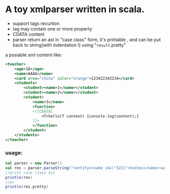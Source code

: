 A toy xmlparser written in scala.
====

- support tags recurtion
- tag may contain one or more property
- CDATA content
- parser return an ast in "case class" form, it's printable
, and can be put back to string(with indentation !) using "`result`.pretty"

a posiable xml content like:

```xml
<teacher>
    <age>18</age>
    <name>AAAA</name>
    <card area="china" color="orange">123422343234</card>
    <students>
        <student><name>1</name></student>
        <student><name>2</name></student>
        <student>
            <name>3</name>
            <function>
            <![CDATA[
                <T>hello(T content) {console.log(content);}
            ]]>
            </function>
        </student>
    </students>
</teacher>
```

### usage:

```scala
val parser = new Parser()
val res = parser.parseString("<entity><name id=\"321\">heihei</name><age></age></entity>")
//print case class ast
println(res)
//or
println(res.pretty)
```
